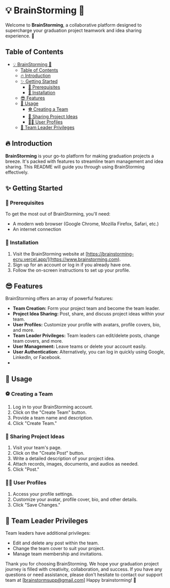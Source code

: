 # 💡 BrainStorming 🧠

Welcome to **BrainStorming**, a collaborative platform designed to supercharge your graduation project teamwork and idea sharing experience. 🚀

## Table of Contents

- [💡 BrainStorming 🧠](#-brainstorming-)
  - [Table of Contents](#table-of-contents)
  - [🔥 Introduction](#-introduction)
  - [✨ Getting Started](#-getting-started)
    - [🎯 Prerequisites](#-prerequisites)
    - [🥳 Installation](#-installation)
  - [😎 Features](#-features)
  - [💯 Usage](#-usage)
    - [⚽ Creating a Team](#-creating-a-team)
    - [🎯 Sharing Project Ideas](#-sharing-project-ideas)
    - [👱‍♂️ User Profiles](#️-user-profiles)
  - [🔐 Team Leader Privileges](#-team-leader-privileges)

## 🔥 Introduction

**BrainStorming** is your go-to platform for making graduation projects a breeze. It's packed with features to streamline team management and idea sharing. This README will guide you through using BrainStorming effectively.

## ✨ Getting Started

### 🎯 Prerequisites

To get the most out of BrainStorming, you'll need:

- A modern web browser (Google Chrome, Mozilla Firefox, Safari, etc.)
- An internet connection

### 🥳 Installation

1. Visit the BrainStorming website at [https://brainstorming-ecru.vercel.app/](https://www.brainstorming.com).
2. Sign up for an account or log in if you already have one.
3. Follow the on-screen instructions to set up your profile.

## 😎 Features

BrainStorming offers an array of powerful features:

- **Team Creation:** Form your project team and become the team leader.
- **Project Idea Sharing:** Post, share, and discuss project ideas within your team.
- **User Profiles:** Customize your profile with avatars, profile covers, bio, and more.
- **Team Leader Privileges:** Team leaders can edit/delete posts, change team covers, and more.
- **User Management:** Leave teams or delete your account easily.
- **User Authentication:** Alternatively, you can log in quickly using Google, LinkedIn, or Facebook.
- 
## 💯 Usage

### ⚽ Creating a Team

1. Log in to your BrainStorming account.
2. Click on the "Create Team" button.
3. Provide a team name and description.
4. Click "Create Team."

### 🎯 Sharing Project Ideas

1. Visit your team's page.
2. Click on the "Create Post" button.
3. Write a detailed description of your project idea.
4. Attach records, images, documents, and audios as needed.
5. Click "Post."

### 👱‍♂️ User Profiles

1. Access your profile settings.
2. Customize your avatar, profile cover, bio, and other details.
3. Click "Save Changes."

## 🔐 Team Leader Privileges

Team leaders have additional privileges:

- Edit and delete any post within the team.
- Change the team cover to suit your project.
- Manage team membership and invitations.

Thank you for choosing BrainStorming. We hope your graduation project journey is filled with creativity, collaboration, and success. If you have any questions or need assistance, please don't hesitate to contact our support team at [brainstormsupp@gmail.com] Happy brainstorming! 🚀
